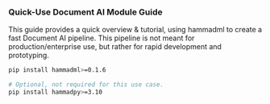 
### Quick-Use Document AI Module Guide

This guide provides a quick overview & tutorial, using hammadml to create a fast Document AI pipeline. This pipeline is not meant for
production/enterprise use, but rather for rapid development and prototyping.

```zsh
pip install hammadml>=0.1.6
```

```zsh
# Optional, not required for this use case.
pip install hammadpy>=3.10
```